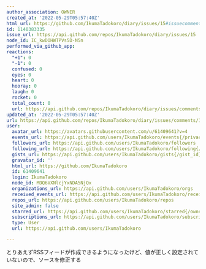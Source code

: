 ```yaml
---
author_association: OWNER
created_at: '2022-05-29T05:57:40Z'
html_url: https://github.com/IkumaTadokoro/diary/issues/15#issuecomment-1140383335
id: 1140383335
issue_url: https://api.github.com/repos/IkumaTadokoro/diary/issues/15
node_id: IC_kwDOHWTPVs5D-N5n
performed_via_github_app: 
reactions:
  "+1": 0
  "-1": 0
  confused: 0
  eyes: 0
  heart: 0
  hooray: 0
  laugh: 0
  rocket: 0
  total_count: 0
  url: https://api.github.com/repos/IkumaTadokoro/diary/issues/comments/1140383335/reactions
updated_at: '2022-05-29T05:57:40Z'
url: https://api.github.com/repos/IkumaTadokoro/diary/issues/comments/1140383335
user:
  avatar_url: https://avatars.githubusercontent.com/u/61409641?v=4
  events_url: https://api.github.com/users/IkumaTadokoro/events{/privacy}
  followers_url: https://api.github.com/users/IkumaTadokoro/followers
  following_url: https://api.github.com/users/IkumaTadokoro/following{/other_user}
  gists_url: https://api.github.com/users/IkumaTadokoro/gists{/gist_id}
  gravatar_id: ''
  html_url: https://github.com/IkumaTadokoro
  id: 61409641
  login: IkumaTadokoro
  node_id: MDQ6VXNlcjYxNDA5NjQx
  organizations_url: https://api.github.com/users/IkumaTadokoro/orgs
  received_events_url: https://api.github.com/users/IkumaTadokoro/received_events
  repos_url: https://api.github.com/users/IkumaTadokoro/repos
  site_admin: false
  starred_url: https://api.github.com/users/IkumaTadokoro/starred{/owner}{/repo}
  subscriptions_url: https://api.github.com/users/IkumaTadokoro/subscriptions
  type: User
  url: https://api.github.com/users/IkumaTadokoro

---
```

とりあえずRSSフィードが作成できるようになったけど、値が正しく設定されていないので、ソースを修正する